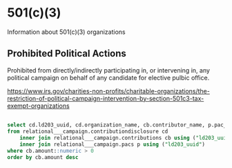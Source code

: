 # 501(c)(3)
Information about 501(c)(3) organizations

## Prohibited Political Actions

Prohibited from directly/indirectly participating in, or intervening in, any political campaign on behalf of any candidate for 
elective pulbic office.

https://www.irs.gov/charities-non-profits/charitable-organizations/the-restriction-of-political-campaign-intervention-by-section-501c3-tax-exempt-organizations

## 

```sql
select cd.ld203_uuid, cd.organization_name, cb.contributor_name, p.pac_name, cb.payee_name, cb.amount, cb.recipient_name, cb.contribution_date, cd.report_year, cd.report_period_code, cd.comments 
from relational___campaign.contributiondisclosure cd
	inner join relational___campaign.contributions cb using ("ld203_uuid")
	inner join relational___campaign.pacs p using ("ld203_uuid")
where cb.amount::numeric > 0
order by cb.amount desc
```
